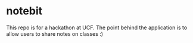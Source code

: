 # notebit

This repo is for a hackathon at UCF. The point behind the application is to allow users to share notes on classes :)
